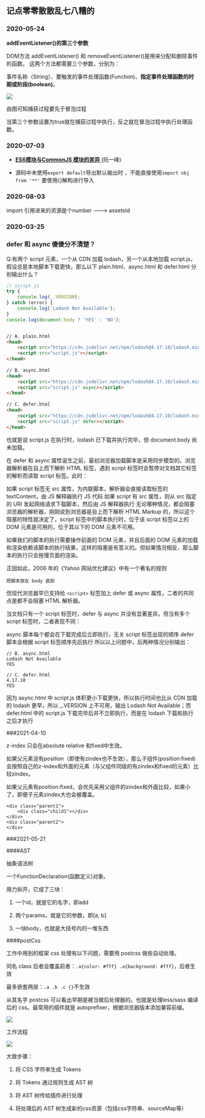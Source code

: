 ## 记点零零散散乱七八糟的

### 2020-05-24

**addEventListener()的第三个参数**

DOM方法 addEventListener() 和 removeEventListener()是用来分配和删除事件的函数。 这两个方法都需要三个参数，分别为：

事件名称（String）、要触发的事件处理函数(Function)、**指定事件处理函数的时期或阶段(boolean)**。

![](https://tva1.sinaimg.cn/large/007S8ZIlly1gf2vh6sfomj30a7070aao.jpg)

由图可知捕获过程要先于冒泡过程

当第三个参数设置为true就在捕获过程中执行，反之就在冒泡过程中执行处理函数。

### 2020-07-03

* [**ES6模块与CommonJS 模块的差异** ](https://es6.ruanyifeng.com/#docs/module) (阮一峰)

* 源码中未使用`export default`导出默认输出时 ，不能直接使用`import obj from '**'` 要使用{}解构进行导入

### 2020-08-03

import 引用进来的资源是个number  ---> assetsId

### 2020-03-25

### defer 和 async 傻傻分不清楚？

Q:有两个 script 元素，一个从 CDN 加载 lodash，另一个从本地加载 script.js，假设总是本地脚本下载更快，那么以下 plain.html、async.html 和 defer.html 分别输出什么？

```javascript
// script.js
try {
    console.log(_.VERSION);
} catch (error) {
    console.log('Lodash Not Available');
}
console.log(document.body ? 'YES' : 'NO');
```

```html

// A. plain.html
<head>
	<script src="https://cdn.jsdelivr.net/npm/lodash@4.17.10/lodash.min.js"></script>
    <script src="script.js"></script>
</head>
 
// B. async.html
<head>
	<script src="https://cdn.jsdelivr.net/npm/lodash@4.17.10/lodash.min.js" async></script>
    <script src="script.js" async></script>
</head>
 
// C. defer.html
<head>
	<script src="https://cdn.jsdelivr.net/npm/lodash@4.17.10/lodash.min.js" defer></script>
    <script src="script.js" defer></script>
</head>

```

也就是说 script.js 在执行时，lodash 已下载并执行完毕，但 document.body 尚未加载。

在 defer 和 async 属性诞生之前，最初浏览器加载脚本是采用同步模型的。浏览器解析器在自上而下解析 HTML 标签，遇到 script 标签时会暂停对文档其它标签的解析而读取 script 标签。此时：

如果 script 标签无 src 属性，为内联脚本，解析器会直接读取标签的 textContent，由 JS 解释器执行 JS 代码
如果 script 有 src 属性，则从 src 指定的 URI 发起网络请求下载脚本，然后由 JS 解释器执行
无论哪种情况，都会阻塞浏览器的解析器，刚刚说到浏览器是自上而下解析 HTML Markup 的，所以这个阻塞的特性就决定了，script 标签中的脚本执行时，位于该 script 标签以上的 DOM 元素是可用的，位于其以下的 DOM 元素不可用。

如果我们的脚本的执行需要操作前面的 DOM 元素，并且后面的 DOM 元素的加载和渲染依赖该脚本的执行结果，这样的阻塞是有意义的。但如果情况相反，那么脚本的执行只会拖慢页面的渲染。

正因如此，2006 年的《Yahoo 网站优化建议》中有一个著名的规则

```
把脚本放在 body 底部
```

但现代浏览器早已支持给 `<script>` 标签加上 defer 或 async 属性，二者的共同点是都不会阻塞 HTML 解析器。

当文档只有一个 script 标签时，defer 与 async 并没有显著差异。但当有多个 script 标签时，二者表现不同：

async 脚本每个都会在下载完成后立即执行，无关 script 标签出现的顺序
defer 脚本会根据 script 标签顺序先后执行
所以以上问题中，后两种情况分别输出：

```
// B. async.html
Lodash Not Available
YES
 
// C. defer.html
4.17.10
YES

```

因为 async.html 中 script.js 体积更小下载更快，所以执行时间也比从 CDN 加载的 lodash 更早，所以 _.VERSION 上不可用，输出 Lodash Not Available；而 defer.html 中的 script.js 下载完毕后并不立即执行，而是在 lodash 下载和执行之后才执行

###2021-04-10

z-index 只会在absolute relative 和fixed中生效。

如果父元素没有position（即使有zindex也不生效），那么子组件(position:fixed)会按照自己的z-index和外面的元素（与父组件同级的有zindex和fixed的元素）比较zindex。

如果父元素有position:fixed，会优先采用父组件的zindex和外面比较，如果小了，即便子元素zindex大也会被覆盖。

```
<div class="parent1">
	<div class="child1"></div>
</div>
<div class="parent2">
</div>
```

###2021-05-21

####AST

抽象语法树

一个FunctionDeclaration(函数定义)对象。

用力拆开，它成了三块：

1. 一个id，就是它的名字，即add

2. 两个params，就是它的参数，即[a, b]

3. 一块body，也就是大括号内的一堆东西

####postCss

工作中用到的框架 css 处理有以下问题，需要用 postcss 做些自动处理。

同名 class 后者会覆盖前者：`.a{color: #fff} .a{background: #fff}`，后者生效

最多嵌套两层：`.a .b .c {}`不生效

从其名字 postcss 可以看出早期是被当做后处理器的。也就是处理less/sass 编译后的 css。最常用的插件就是 autoprefixer，根据浏览器版本添加兼容前缀。

![](https://tva1.sinaimg.cn/large/008i3skNly1gqq0gvz4xpj30fs06djra.jpg)

工作流程

![](https://tva1.sinaimg.cn/large/008i3skNly1gqq3gxzjqgj30ej0aqmxa.jpg)

大致步骤：

1. 将 CSS 字符串生成 Tokens

2. 将 Tokens 通过规则生成 AST 树

3. 将 AST 树传给插件进行处理

4. 将处理后的 AST 树生成新的css资源（包括css字符串、sourceMap等）